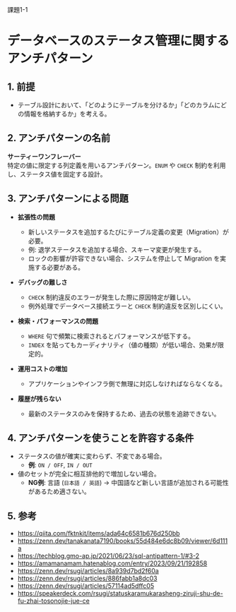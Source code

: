 課題1-1

# データベースのステータス管理に関するアンチパターン

## 1. 前提
- テーブル設計において、「どのようにテーブルを分けるか」「どのカラムにどの情報を格納するか」を考える。

## 2. アンチパターンの名前
**サーティーワンフレーバー**  
特定の値に限定する列定義を用いるアンチパターン。`ENUM` や `CHECK` 制約を利用し、ステータス値を固定する設計。

## 3. アンチパターンによる問題
- **拡張性の問題**  
  - 新しいステータスを追加するたびにテーブル定義の変更（Migration）が必要。
  - 例: 退学ステータスを追加する場合、スキーマ変更が発生する。
  - ロックの影響が許容できない場合、システムを停止して Migration を実施する必要がある。

- **デバッグの難しさ**  
  - `CHECK` 制約違反のエラーが発生した際に原因特定が難しい。
  - 例外処理でデータベース接続エラーと `CHECK` 制約違反を区別しにくい。

- **検索・パフォーマンスの問題**  
  - `WHERE` 句で頻繁に検索されるとパフォーマンスが低下する。
  - `INDEX` を貼ってもカーディナリティ（値の種類）が低い場合、効果が限定的。

- **運用コストの増加**  
  - アプリケーションやインフラ側で無理に対応しなければならなくなる。

- **履歴が残らない**  
  - 最新のステータスのみを保持するため、過去の状態を追跡できない。

## 4. アンチパターンを使うことを許容する条件
- ステータスの値が確実に変わらず、不変である場合。
  - **例**: `ON / OFF`, `IN / OUT`
- 値のセットが完全に相互排他的で増加しない場合。
  - **NG例**: 言語 (`日本語 / 英語`) → 中国語など新しい言語が追加される可能性があるため適さない。

## 5. 参考
- https://qiita.com/fktnkit/items/ada64c6581b676d250bb
- https://zenn.dev/tanakanata7190/books/55d484e6dc8b09/viewer/6d111a
- https://techblog.gmo-ap.jp/2021/06/23/sql-antipattern-1/#3-2
- https://amamanamam.hatenablog.com/entry/2023/09/21/192858
- https://zenn.dev/rsugi/articles/8a939d7bd2f60a
- https://zenn.dev/rsugi/articles/886fabb1a8dc03
- https://zenn.dev/rsugi/articles/57114ad5dffc05
- https://speakerdeck.com/rsugi/statuskaramukarasheng-ziruji-shu-de-fu-zhai-tosonojie-jue-ce
